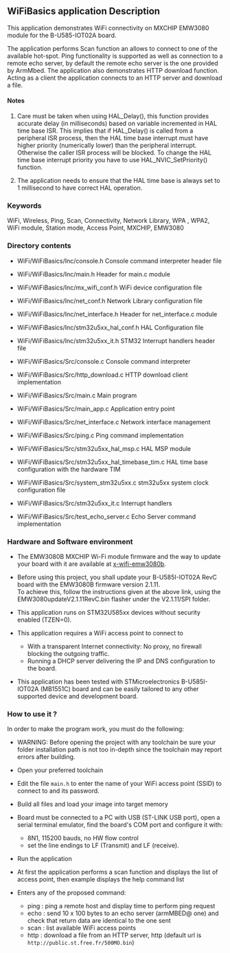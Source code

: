 ## <b>WiFiBasics application Description</b>


This application demonstrates WiFi connectivity on MXCHIP EMW3080 module for the B-U585-IOT02A board.

The application performs Scan function an allows to connect to one of the available hot-spot.
Ping functionality is supported as well as connection to a remote echo server, by default
the remote echo server is the one provided by ArmMbed. The application also demonstrates HTTP
download function. Acting as a client the application connects to an HTTP server and download a file.

#### <b>Notes</b>

 1. Care must be taken when using HAL_Delay(), this function provides accurate delay (in milliseconds)
    based on variable incremented in HAL time base ISR. This implies that if HAL_Delay() is called from
    a peripheral ISR process, then the HAL time base interrupt must have higher priority (numerically lower)
    than the peripheral interrupt. Otherwise the caller ISR process will be blocked.
    To change the HAL time base interrupt priority you have to use HAL_NVIC_SetPriority() function.

 2. The application needs to ensure that the HAL time base is always set to 1 millisecond to have correct HAL operation.

### <b>Keywords</b>

WiFi, Wireless, Ping, Scan, Connectivity, Network Library, WPA , WPA2, WiFi module, Station mode, Access Point, MXCHIP, EMW3080

### <b>Directory contents</b>

 - WiFi/WiFiBasics/Inc/console.h                        Console command interpreter header file
 - WiFi/WiFiBasics/Inc/main.h                           Header for main.c module
 - WiFi/WiFiBasics/Inc/mx_wifi_conf.h                   WiFi device configuration file
 - WiFi/WiFiBasics/Inc/net_conf.h                       Network Library configuration file
 - WiFi/WiFiBasics/Inc/net_interface.h                  Header for net_interface.c module
 - WiFi/WiFiBasics/Inc/stm32u5xx_hal_conf.h             HAL Configuration file
 - WiFi/WiFiBasics/Inc/stm32u5xx_it.h                   STM32 Interrupt handlers header file

 - WiFi/WiFiBasics/Src/console.c                        Console command interpreter
 - WiFi/WiFiBasics/Src/http_download.c                  HTTP download client implementation
 - WiFi/WiFiBasics/Src/main.c                           Main program
 - WiFi/WiFiBasics/Src/main_app.c                       Application entry point
 - WiFi/WiFiBasics/Src/net_interface.c                  Network interface management
 - WiFi/WiFiBasics/Src/ping.c                           Ping command implementation
 - WiFi/WiFiBasics/Src/stm32u5xx_hal_msp.c              HAL MSP module
 - WiFi/WiFiBasics/Src/stm32u5xx_hal_timebase_tim.c     HAL time base configuration with the hardware TIM
 - WiFi/WiFiBasics/Src/system_stm32u5xx.c               stm32u5xx system clock configuration file
 - WiFi/WiFiBasics/Src/stm32u5xx_it.c                   Interrupt handlers
 - WiFi/WiFiBasics/Src/test_echo_server.c               Echo Server command implementation


### <b>Hardware and Software environment</b>

 - The EMW3080B MXCHIP Wi-Fi module firmware and the way to update your board with it
   are available at [x-wifi-emw3080b](https://www.st.com/en/development-tools/x-wifi-emw3080b.html).

 - Before using this project, you shall update your B-U585I-IOT02A RevC board with the EMW3080B firmware version 2.1.11.  
   To achieve this, follow the instructions given at the above link, using the EMW3080updateV2.1.11RevC.bin flasher under the V2.1.11/SPI folder.


 - This application runs on STM32U585xx devices without security enabled (TZEN=0).

 - This application requires a WiFi access point to connect to

   * With a transparent Internet connectivity: No proxy, no firewall blocking the outgoing traffic.  
   * Running a DHCP server delivering the IP and DNS configuration to the board.


 - This application has been tested with STMicroelectronics B-U585I-IOT02A (MB1551C)
   board and can be easily tailored to any other supported device and development board.


### <b>How to use it ?</b>

In order to make the program work, you must do the following:

 - WARNING: Before opening the project with any toolchain be sure your folder
   installation path is not too in-depth since the toolchain may report errors
   after building.

 - Open your preferred toolchain

 - Edit the file `main.h` to enter the name of your WiFi access point (SSID) to connect to and its password.

 - Build all files and load your image into target memory

 - Board must be connected to a PC with USB (ST-LINK USB port), open a serial terminal emulator, find the board's COM port and configure it with:  
    - 8N1, 115200 bauds, no HW flow control  
    - set the line endings to LF (Transmit) and LF (receive).

 - Run the application

 - At first the application performs a scan function and displays the list of access point, then example displays
   the help command list

 - Enters any of the proposed command:

   - ping <hostname> : ping a remote host and display time to perform ping request  
   - echo : send 10 x 100 bytes to an echo server (armMBED@ one) and check that return data are identical to the one sent  
   - scan : list available WiFi access points  
   - http : download a file from an HTTP server, http <url> (default url is `http://public.st.free.fr/500MO.bin`)

